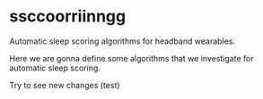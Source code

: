 # ssccoorriinngg
Automatic sleep scoring algorithms for headband wearables.

Here we are gonna define some algorithms that we investigate for automatic sleep scoring.

Try to see new changes (test)
